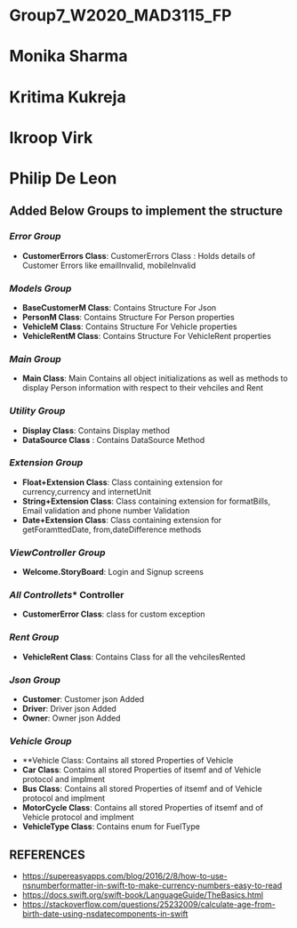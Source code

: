 # Group7_W2020_MAD3115_FP
# Monika Sharma 
# Kritima Kukreja
# Ikroop Virk
# Philip De Leon

## Added Below Groups to implement the structure

### *Error Group*<br>
* **CustomerErrors Class**: CustomerErrors Class : Holds details of Customer Errors like emailInvalid, mobileInvalid

### *Models Group*<br>
* **BaseCustomerM Class**: Contains Structure For Json 
* **PersonM Class**: Contains Structure For Person properties 
* **VehicleM Class**: Contains Structure For Vehicle properties
* **VehicleRentM Class**: Contains Structure For VehicleRent properties

### *Main Group*<br>
* **Main Class**: Main Contains all object initializations as well as methods to display Person information with respect to their vehciles and Rent 

### *Utility Group*<br>

* **Display Class**: Contains Display method 
* **DataSource Class** : Contains DataSource Method

### *Extension Group*<br>
* **Float+Extension Class**: Class  containing extension for currency,currency and internetUnit
* **String+Extension Class**: Class  containing extension for formatBills, Email validation and phone number Validation
* **Date+Extension Class**: Class  containing extension for getForamttedDate, from,dateDifference methods

### *ViewController Group*
* **Welcome.StoryBoard**: Login and Signup screens
### *All Controllets** Controller 
* **CustomerError Class**: class for custom exception

### *Rent Group*
* **VehicleRent Class**: Contains Class for all the vehcilesRented

### *Json Group*
* **Customer**: Customer json Added
* **Driver**: Driver json Added
* **Owner**: Owner json Added

### *Vehicle Group*
* **Vehicle Class: Contains all stored Properties of Vehicle 
* **Car Class**: Contains all stored Properties of itsemf and of Vehicle protocol and implment 
* **Bus Class**: Contains all stored Properties of itsemf and of Vehicle protocol and implment 
* **MotorCycle Class**: Contains all stored Properties of itsemf and of Vehicle protocol and implment 
* **VehicleType Class**: Contains enum for FuelType

## REFERENCES
* https://supereasyapps.com/blog/2016/2/8/how-to-use-nsnumberformatter-in-swift-to-make-currency-numbers-easy-to-read
* https://docs.swift.org/swift-book/LanguageGuide/TheBasics.html
* https://stackoverflow.com/questions/25232009/calculate-age-from-birth-date-using-nsdatecomponents-in-swift
